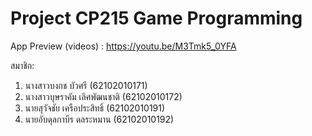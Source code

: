 # Project CP215 Game Programming

App Preview (videos) : https://youtu.be/M3Tmk5_0YFA

สมาชิก: 
1) นางสาวบงกช บัวศรี (62102010171)
2) นางสาวบุษราคัม เลิศพัฒนชาติ (62102010172)  
3) นายสุวัจชัย เครือประสิทธิ์ (62102010191)  
4) นายอับดุลกาบีร ดลระหมาน (62102010192) 
